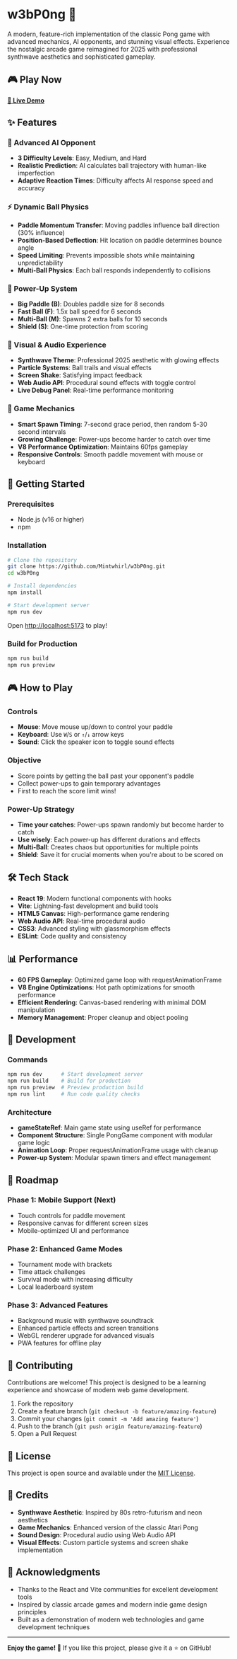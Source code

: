 # w3bP0ng 🏓

A modern, feature-rich implementation of the classic Pong game with advanced mechanics, AI opponents, and stunning visual effects. Experience the nostalgic arcade game reimagined for 2025 with professional synthwave aesthetics and sophisticated gameplay.

## 🎮 Play Now

**[🚀 Live Demo](https://mintwhirl.github.io/w3bP0ng/)**

## ✨ Features

### 🤖 Advanced AI Opponent
- **3 Difficulty Levels**: Easy, Medium, and Hard
- **Realistic Prediction**: AI calculates ball trajectory with human-like imperfection
- **Adaptive Reaction Times**: Difficulty affects AI response speed and accuracy

### ⚡ Dynamic Ball Physics
- **Paddle Momentum Transfer**: Moving paddles influence ball direction (30% influence)
- **Position-Based Deflection**: Hit location on paddle determines bounce angle
- **Speed Limiting**: Prevents impossible shots while maintaining unpredictability
- **Multi-Ball Physics**: Each ball responds independently to collisions

### 🎁 Power-Up System
- **Big Paddle (B)**: Doubles paddle size for 8 seconds
- **Fast Ball (F)**: 1.5x ball speed for 6 seconds
- **Multi-Ball (M)**: Spawns 2 extra balls for 10 seconds
- **Shield (S)**: One-time protection from scoring

### 🎨 Visual & Audio Experience
- **Synthwave Theme**: Professional 2025 aesthetic with glowing effects
- **Particle Systems**: Ball trails and visual effects
- **Screen Shake**: Satisfying impact feedback
- **Web Audio API**: Procedural sound effects with toggle control
- **Live Debug Panel**: Real-time performance monitoring

### 🎯 Game Mechanics
- **Smart Spawn Timing**: 7-second grace period, then random 5-30 second intervals
- **Growing Challenge**: Power-ups become harder to catch over time
- **V8 Performance Optimization**: Maintains 60fps gameplay
- **Responsive Controls**: Smooth paddle movement with mouse or keyboard

## 🚀 Getting Started

### Prerequisites
- Node.js (v16 or higher)
- npm

### Installation
```bash
# Clone the repository
git clone https://github.com/Mintwhirl/w3bP0ng.git
cd w3bP0ng

# Install dependencies
npm install

# Start development server
npm run dev
```

Open [http://localhost:5173](http://localhost:5173) to play!

### Build for Production
```bash
npm run build
npm run preview
```

## 🎮 How to Play

### Controls
- **Mouse**: Move mouse up/down to control your paddle
- **Keyboard**: Use `W`/`S` or `↑`/`↓` arrow keys
- **Sound**: Click the speaker icon to toggle sound effects

### Objective
- Score points by getting the ball past your opponent's paddle
- Collect power-ups to gain temporary advantages
- First to reach the score limit wins!

### Power-Up Strategy
- **Time your catches**: Power-ups spawn randomly but become harder to catch
- **Use wisely**: Each power-up has different durations and effects
- **Multi-Ball**: Creates chaos but opportunities for multiple points
- **Shield**: Save it for crucial moments when you're about to be scored on

## 🛠️ Tech Stack

- **React 19**: Modern functional components with hooks
- **Vite**: Lightning-fast development and build tools
- **HTML5 Canvas**: High-performance game rendering
- **Web Audio API**: Real-time procedural audio
- **CSS3**: Advanced styling with glassmorphism effects
- **ESLint**: Code quality and consistency

## 📊 Performance

- **60 FPS Gameplay**: Optimized game loop with requestAnimationFrame
- **V8 Engine Optimizations**: Hot path optimizations for smooth performance
- **Efficient Rendering**: Canvas-based rendering with minimal DOM manipulation
- **Memory Management**: Proper cleanup and object pooling

## 🔧 Development

### Commands
```bash
npm run dev      # Start development server
npm run build    # Build for production
npm run preview  # Preview production build
npm run lint     # Run code quality checks
```

### Architecture
- **gameStateRef**: Main game state using useRef for performance
- **Component Structure**: Single PongGame component with modular game logic
- **Animation Loop**: Proper requestAnimationFrame usage with cleanup
- **Power-up System**: Modular spawn timers and effect management

## 🎯 Roadmap

### Phase 1: Mobile Support (Next)
- Touch controls for paddle movement
- Responsive canvas for different screen sizes
- Mobile-optimized UI and performance

### Phase 2: Enhanced Game Modes
- Tournament mode with brackets
- Time attack challenges
- Survival mode with increasing difficulty
- Local leaderboard system

### Phase 3: Advanced Features
- Background music with synthwave soundtrack
- Enhanced particle effects and screen transitions
- WebGL renderer upgrade for advanced visuals
- PWA features for offline play

## 🤝 Contributing

Contributions are welcome! This project is designed to be a learning experience and showcase of modern web game development.

1. Fork the repository
2. Create a feature branch (`git checkout -b feature/amazing-feature`)
3. Commit your changes (`git commit -m 'Add amazing feature'`)
4. Push to the branch (`git push origin feature/amazing-feature`)
5. Open a Pull Request

## 📄 License

This project is open source and available under the [MIT License](LICENSE).

## 🎨 Credits

- **Synthwave Aesthetic**: Inspired by 80s retro-futurism and neon aesthetics
- **Game Mechanics**: Enhanced version of the classic Atari Pong
- **Sound Design**: Procedural audio using Web Audio API
- **Visual Effects**: Custom particle systems and screen shake implementation

## 🌟 Acknowledgments

- Thanks to the React and Vite communities for excellent development tools
- Inspired by classic arcade games and modern indie game design principles
- Built as a demonstration of modern web technologies and game development techniques

---

**Enjoy the game! 🏓** If you like this project, please give it a ⭐ on GitHub!